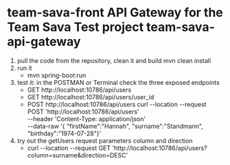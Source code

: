 # team-sava-front API Gateway for the Team Sava Test project team-sava-api-gateway
1. pull the code from the repository, clean it and build
     mvn clean install
2. run it
     - mvn spring-boot:run
3. test it: in the POSTMAN or Terminal check the three exposed endpoints
     - GET http://localhost:10786/api/users
     - GET http://localhost:10786/api/users/user_id
     - POST http://localhost:10786/api/users 
        curl --location --request POST 'http://localhost:10786/api/users' \
        --header 'Content-Type: application/json' \
        --data-raw '{ "firstName":"Hannah", "surname":"Standmann", "birthday":"1974-07-28"}'
4. try out the getUsers request parameters column and direction
     - curl --location --request GET 'http://localhost:10786/api/users?column=surname&direction=DESC'  
